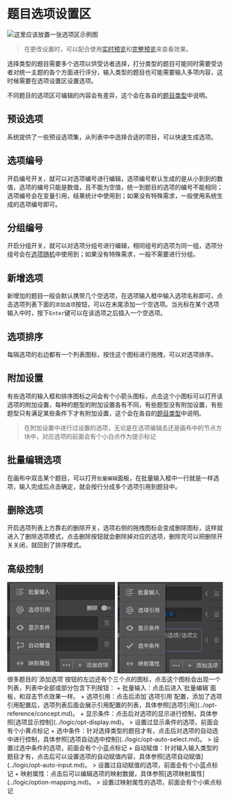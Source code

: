 # 题目选项设置区

<img src='./images/options.gif' alt='这里应该放置一张选项区示例图'>

> 在更改设置时，可以配合使用[实时预览](../preview/realtime.md)和[完整预览](../preview/full.md)来查看效果。

选择类型的题目需要多个选项以供受访者选择，打分类型的题目可能同时需要受访者对统一主题的各个方面进行评分，输入类型的题目也可能需要输入多项内容，这时候需要在选项设置区设置选项。

不同题目的选项区可编辑的内容会有差异，这个会在各自的[题目类型](../nodes/concept.md)中说明。

## 预设选项
系统提供了一些预设选项集，从列表中中选择合适的项目，可以快速生成选项。

## 选项编号
开启编号开关，就可以对选项编号进行编辑，选项编号默认生成的是从小到到的数值，选项的编号只能是数值，且不能为空值，统一到题目的选项的编号不能相同；选项编号会在变量引用，结果统计中使用到；如果没有特殊需求，一般使用系统生成的选项编号即可。

## 分组编号
开启分组开关，就可以对选项分组号进行编辑，相同组号的选项为同一组，选项分组号会在[选项随机](./option-random.md)中使用到；如果没有特殊需求，一般不需要进行分组。

## 新增选项
新增加的题目一般会默认携带几个空选项，在选项输入框中输入选项名称即可，点击选项列表下面的`添加选项`按钮，可以在末尾添加一个空选项。当光标在某个选项输入中时，按下`Enter`键可以在该选项之后插入一个空选项。

## 选项排序
每隔选项的右边都有一个列表图标，按住这个图标进行拖拽，可以对选项排序。

## 附加设置
有些选项的输入框和排序图标之间会有个小箭头图标，点击这个小图标可以打开该选项的附加设置，每种的题型的附加设置各有不同，有些题型没有附加设置，有些题型只有满足某些条件下才有附加设置，这个会在各自的[题目类型](../nodes/concept.md)中说明。
> 在附加设置中进行过设置的选项，无论是在选项编辑去还是画布中的节点方块中，对应选项的前面会有个小白点作为提示标记

## 批量编辑选项
在画布中双击某个题目，可以打开`批量编辑`面板，在批量输入框中一行就是一样选项，输入完成后点击确定，就会按行分成多个选项引用到题目中。

## 删除选项
开启选项列表上方靠右的删除开关，选项右侧的拖拽图标会变成删除图标，这样就进入了删除选项模式，点击删除按钮就会删除掉对应的选项，删除完可以把删除开关关闭，就回到了排序模式。

## 高级控制
<img src='./images/option-advance.png'>
很多题目的`添加选项`按钮的左边还有个三个点的图标，点击这个图标会出现一个列表，列表中全部或部分包含下列按钮：
+ 批量输入：点击后进入`批量编辑`面板，和双击节点效果一样。
+ 选项引用：点击后添加`选项引用`配置，添加了选项引用配置后，选项列表后面会展示引用配置的列表，具体参照[选项引用](../opt-reference/concept.md)。
+ 显示条件：点击后对选项的显示进行控制，具体参照[选项显示控制](../logic/opt-display.md)。
    > 设置过显示条件的选项，前面会有个小黄点标记
+ 选中条件：针对选择类型的题目才有，点击后对选项的自动选中进行控制，具体参照[选项自动选中控制](../logic/opt-auto-select.md)。
    > 设置过选中条件的选项，前面会有个小蓝点标记
+ 自动赋值：针对输入输入类型的题目才有，点击后可以设置选项的自动赋值内容，具体参照[选项自动赋值](../logic/opt-auto-input.md)。
    > 设置过自动赋值的选项，前面会有个小蓝点标记
+ 映射属性：点击后可以编辑选项的映射数据，具体参照[选项映射属性](../logic/option-mapping.md)。
    > 设置过映射属性的选项，前面会有个小紫点标记    